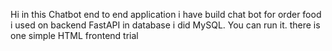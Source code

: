 Hi in this Chatbot end to end application i have build chat bot for order food i used on backend FastAPI in database i did MySQL. You can run it. there is one simple HTML frontend trial
